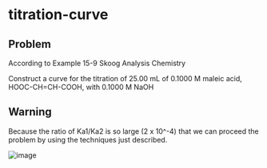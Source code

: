# titration-curve
## Problem
According to Example 15-9 Skoog Analysis Chemistry

Construct a curve for the titration of 25.00 mL of 0.1000 M maleic acid, HOOC-CH=CH-COOH, with 0.1000 M NaOH

## Warning
Because the ratio of Ka1/Ka2 is so large (2 x 10^-4) that we can proceed the problem by using the techniques just described.

![image](https://user-images.githubusercontent.com/71141033/189171119-5d0dcde1-e47c-463e-8cd6-178ba7698858.png)
